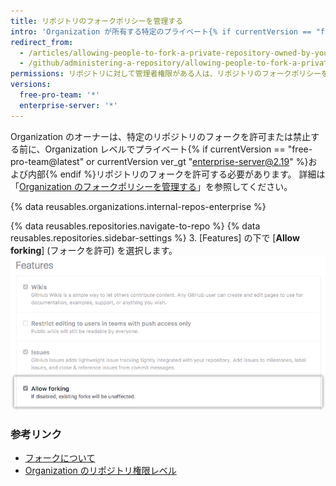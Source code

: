 ```yaml
---
title: リポジトリのフォークポリシーを管理する
intro: 'Organization が所有する特定のプライベート{% if currentVersion == "free-pro-team@latest" or currentVersion ver_gt "enterprise-server@2.19" %}または内部{% endif %}リポジトリのフォークを許可または禁止できます。'
redirect_from:
  - /articles/allowing-people-to-fork-a-private-repository-owned-by-your-organization
  - /github/administering-a-repository/allowing-people-to-fork-a-private-repository-owned-by-your-organization
permissions: リポジトリに対して管理者権限がある人は、リポジトリのフォークポリシーを管理できます。
versions:
  free-pro-team: '*'
  enterprise-server: '*'
---
```


Organization のオーナーは、特定のリポジトリのフォークを許可または禁止する前に、Organization レベルでプライベート{% if currentVersion == "free-pro-team@latest" or currentVersion ver_gt "enterprise-server@2.19" %}および内部{% endif %}リポジトリのフォークを許可する必要があります。 詳細は「[Organization のフォークポリシーを管理する](/github/setting-up-and-managing-organizations-and-teams/managing-the-forking-policy-for-your-organization)」を参照してください。

{% data reusables.organizations.internal-repos-enterprise %}

{% data reusables.repositories.navigate-to-repo %}
{% data reusables.repositories.sidebar-settings %}
3. [Features] の下で [**Allow forking**] (フォークを許可) を選択します。 ![プライベートリポジトリのフォークの許可あるいは禁止のチェックボックス](/assets/images/help/repository/allow-forking-specific-org-repo.png)

### 参考リンク

- [フォークについて](/articles/about-forks)
- [Organization のリポジトリ権限レベル](/articles/repository-permission-levels-for-an-organization)
